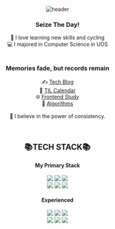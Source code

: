 <div align=center>

![header](https://capsule-render.vercel.app/api?type=waving&color=gradient&customColorList=18&fontColor=ffffff&height=180&section=header&text=Welcome👋%20I'm%20Suhyeon!&fontSize=30&animation=twinkling)
<div>
  <h3>Seize The Day!</h3>
  🚴 I love learning new skills and cycling
  <br />
  💻 I majored in Computer Science in UOS
</div>
<br>
<div>
  <h3>Memories fade, but records remain</h3>

  ✍️ [Tech Blog](https://enjoydev.life)
  <br />
  📆 [TIL Calendar](https://soopy368.notion.site/Seize-the-Day-0c06dc6cc95441f09af48cea464102e0?pvs=4)
  <br />
  🌐 [Frontend Study](https://github.com/pySoo/Frontend-study)
  <br />
  🤖 [Algorithms](https://github.com/pySoo/Algorithms)
  <br /><br />
   💪 I believe in the power of consistency.
</div>
<br />
<h2 align=center>📚TECH STACK📚</h2>
  <h4>My Primary Stack</h4>
  <img src="https://img.shields.io/badge/React-40AEF0?style=flat&logo=react&logoColor=white">
  <img src="https://img.shields.io/badge/Recoil-764ABC?style=flat&logo=reactquery&logoColor=white">
  <img src="https://img.shields.io/badge/React query-FF4154?style=flat&logo=reactquery&logoColor=white">
  <br />
  <img src="https://img.shields.io/badge/Typescript-3178C6?style=flat&logo=typescript&logoColor=white">
  <img src="https://img.shields.io/badge/Javascript-F7901E?style=flat&logo=javascript&logoColor=white">
  <img src="https://img.shields.io/badge/Tailwind-06B6D4?style=flat&logo=tailwindcss&logoColor=white">
  <br />
  <h4>Experienced</h4>
  <img src="https://img.shields.io/badge/Next.js-000000?style=flat&logo=Next.js&logoColor=white">
  <img src="https://img.shields.io/badge/Vite-646CFF?style=flat&logo=vite&logoColor=white">
  <img src="https://img.shields.io/badge/Storybook-FF4785?style=flat&logo=storybook&logoColor=white">
  
  <br />
  <img src="https://img.shields.io/badge/Sass-CC6699?style=flat&logo=Sass&logoColor=white">
  <img src="https://img.shields.io/badge/Emotion-D26AC2?&style=flat&logo=emotion&logoColor=white">
  <img src="https://img.shields.io/badge/Github Actions-2088FF?style=flat&logo=githubactions&logoColor=white">
</div>

<!---
pySoo/pySoo is a ✨ special ✨ repository because its `README.md` (this file) appears on your GitHub profile.
You can click the Preview link to take a look at your changes.
--->
